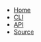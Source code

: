 * [Home](@root/)
* [CLI](@root/cli//)
* [API](@root/api//)
* [Source](https://github.com/dmulholl/janus-swift)
